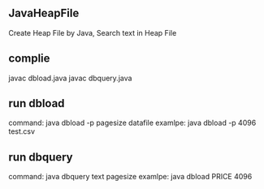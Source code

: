 ## JavaHeapFile
Create Heap File by Java, Search text in Heap File 
## complie
javac dbload.java
javac dbquery.java

## run dbload
command:
java dbload -p pagesize datafile
examlpe:
java dbload -p 4096 test.csv

## run dbquery
command:
java dbquery text pagesize
examlpe:
java dbload PRICE 4096